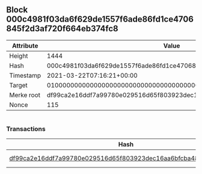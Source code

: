 ## Block 000c4981f03da6f629de1557f6ade86fd1ce4706845f2d3af720f664eb374fc8

Attribute | Value
--- | ---
Height | 1444
Hash | 000c4981f03da6f629de1557f6ade86fd1ce4706845f2d3af720f664eb374fc8
Timestamp | 2021-03-22T07:16:21+00:00
Target | 0100000000000000000000000000000000000000000000000000000000000000
Merke root | df99ca2e16ddf7a99780e029516d65f803923dec16aa6bfcba4883f3e8e1463e
Nonce | 115

```

```

### Transactions

Hash | Amount
--- | ---
[df99ca2e16ddf7a99780e029516d65f803923dec16aa6bfcba4883f3e8e1463e](df99ca2e16ddf7a99780e029516d65f803923dec16aa6bfcba4883f3e8e1463e.md) | 10.00000000 SKEPTI 
